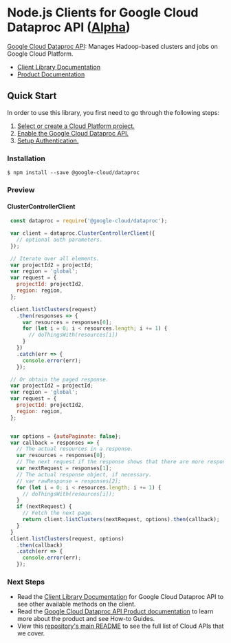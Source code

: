 # Node.js Clients for Google Cloud Dataproc API ([Alpha](https://github.com/GoogleCloudPlatform/google-cloud-node#versioning))

[Google Cloud Dataproc API][Product Documentation]:
Manages Hadoop-based clusters and jobs on Google Cloud Platform.
- [Client Library Documentation][]
- [Product Documentation][]

## Quick Start
In order to use this library, you first need to go through the following
steps:

1. [Select or create a Cloud Platform project.](https://console.cloud.google.com/project)
2. [Enable the Google Cloud Dataproc API.](https://console.cloud.google.com/apis/api/dataproc)
3. [Setup Authentication.](https://googlecloudplatform.github.io/google-cloud-node/#/docs/google-cloud/master/guides/authentication)

### Installation
```
$ npm install --save @google-cloud/dataproc
```

### Preview
#### ClusterControllerClient
```js
 const dataproc = require('@google-cloud/dataproc');

 var client = dataproc.ClusterControllerClient({
   // optional auth parameters.
 });

 // Iterate over all elements.
 var projectId2 = projectId;
 var region = 'global';
 var request = {
   projectId: projectId2,
   region: region,
 };

 client.listClusters(request)
   .then(responses => {
     var resources = responses[0];
     for (let i = 0; i < resources.length; i += 1) {
       // doThingsWith(resources[i])
     }
   })
   .catch(err => {
     console.error(err);
   });

 // Or obtain the paged response.
 var projectId2 = projectId;
 var region = 'global';
 var request = {
   projectId: projectId2,
   region: region,
 };


 var options = {autoPaginate: false};
 var callback = responses => {
   // The actual resources in a response.
   var resources = responses[0];
   // The next request if the response shows that there are more responses.
   var nextRequest = responses[1];
   // The actual response object, if necessary.
   // var rawResponse = responses[2];
   for (let i = 0; i < resources.length; i += 1) {
     // doThingsWith(resources[i]);
   }
   if (nextRequest) {
     // Fetch the next page.
     return client.listClusters(nextRequest, options).then(callback);
   }
 }
 client.listClusters(request, options)
   .then(callback)
   .catch(err => {
     console.error(err);
   });
```

### Next Steps
- Read the [Client Library Documentation][] for Google Cloud Dataproc API
  to see other available methods on the client.
- Read the [Google Cloud Dataproc API Product documentation][Product Documentation]
  to learn more about the product and see How-to Guides.
- View this [repository's main README](https://github.com/GoogleCloudPlatform/google-cloud-node/blob/master/README.md)
  to see the full list of Cloud APIs that we cover.

[Client Library Documentation]: https://googlecloudplatform.github.io/google-cloud-node/#/docs/dataproc
[Product Documentation]: https://cloud.google.com/dataproc